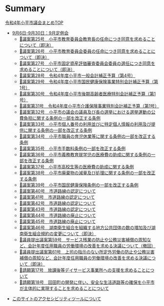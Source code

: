 # Summary

[令和4年小平市議会まとめTOP](./index.md)

<!--[📋 令和4年の議決結果・賛否一覧表](./kekka-ichiran.md)-->

<!--[💰 令和4年の例月現金出納検査](./reigetu.md)-->

- [9月6日-9月30日：9月定例会](./20220906_teireikai/index.md)
  - [🚧議案第25号　小平市教育委員会教育長の任命につき同意を求めることについて（即決）](./20220906_teireikai/gian-25.md)
  - [🚧議案第26号　小平市教育委員会委員の任命につき同意を求めることについて（即決）](./20220906_teireikai/gian-26.md)
  - [🚧議案第27号　小平市固定資産評価審査委員会委員の選任につき同意を求めることについて（即決）](./20220906_teireikai/gian-27.md)
  - [🚧議案第28号　令和4年度小平市一般会計補正予算（第4号）](./20220906_teireikai/gian-28.md)
  - [🚧議案第29号　令和4年度小平市国民健康保険事業特別会計補正予算（第1号）](./20220906_teireikai/gian-29.md)
  - [🚧議案第30号　令和4年度小平市後期高齢者医療特別会計補正予算（第1号）](./20220906_teireikai/gian-30.md)
  - [🚧議案第31号　令和4年度小平市介護保険事業特別会計補正予算（第1号）](./20220906_teireikai/gian-31.md)
  - [🚧議案第32号　小平市の議会の議員及び長の選挙における選挙運動の公費負担に関する条例の一部を改正する条例](./20220906_teireikai/gian-32.md)
  - [🚧議案第33号　小平市個人番号の利用並びに特定個人情報の利用及び提供に関する条例の一部を改正する条例](./20220906_teireikai/gian-33.md)
  - [🚧議案第34号　小平市職員の育児休業等に関する条例の一部を改正する条例](./20220906_teireikai/gian-34.md)
  - [🚧議案第35号　小平市手数料条例の一部を改正する条例](./20220906_teireikai/gian-35.md)
  - [🚧議案第36号　小平市義務教育就学児の医療費の助成に関する条例の一部を改正する条例](./20220906_teireikai/gian-36.md)
  - [🚧議案第37号　小平市高校生等の医療費の助成に関する条例](./20220906_teireikai/gian-37.md)
  - [🚧議案第38号　小平市廃棄物の減量及び処理に関する条例の一部を改正する条例](./20220906_teireikai/gian-38.md)
  - [🚧議案第39号　小平市国民健康保険条例の一部を改正する条例](./20220906_teireikai/gian-39.md)
  - [🚧議案第40号　市道路線の認定について](./20220906_teireikai/gian-40.md)
  - [🚧議案第41号　市道路線の認定について](./20220906_teireikai/gian-41.md)
  - [🚧議案第42号　市道路線の認定について](./20220906_teireikai/gian-42.md)
  - [🚧議案第43号　市道路線の認定について](./20220906_teireikai/gian-43.md)
  - [🚧議案第44号　市道路線の廃止について](./20220906_teireikai/gian-44.md)
  - [🚧議案第45号　市道路線の廃止について](./20220906_teireikai/gian-45.md)
  - [🚧議案第46号　湖南衛生組合を組織する地方公共団体の数の増加及び湖南衛生組合規約の変更について（即決）](./20220906_teireikai/gian-46.md)
  - [🚧議員提出議案第59号　サービス残業の防止や公務災害補償の周知など、会計年度任用職員の労働環境の改善を求める決議について（撤回）](./20220906_teireikai/giin-gian-59.md)
  - [🚧議員提出議案第61号　上司の指示のない所定外労働の防止や公務災害補償の周知など、会計年度任用職員の労働環境の改善を求める決議について（即決）](./20220906_teireikai/giin-gian-61.md)
  - [🚧請願第17号　放課後等デイサービス事業所への支援を求めることについて](./20220906_teireikai/seigan-17.md)
  - [🚧請願第18号　回田町の開発に伴い、安全な生活道路等の確保を小平市が主体的に実現することを求めることについて](./20220906_teireikai/seigan-18.md)

<!--
  - [代表質問](./20210219_teireikai/daihyo-situmon.md)
  - [一般質問](./20210219_teireikai/ippan-situmon.md)
  -->

- [このサイトのアクセシビリティツールについて](./about-a11y.md)
  
